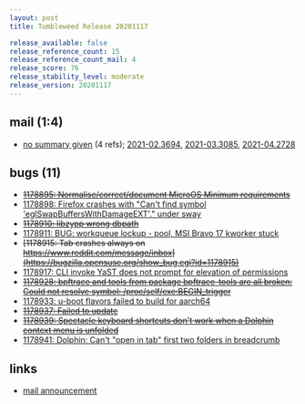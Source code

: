 ```yaml
---
layout: post
title: Tumbleweed Release 20201117

release_available: false
release_reference_count: 15
release_reference_count_mail: 4
release_score: 76
release_stability_level: moderate
release_version: 20201117
---
```


## mail (1:4)

- [no summary given](https://github.com/boombatower/tumbleweed-review/issues/10) (4 refs); [2021-02.3694](https://github.com/boombatower/tumbleweed-review/issues/10), [2021-03.3085](https://github.com/boombatower/tumbleweed-review/issues/10), [2021-04.2728](https://github.com/boombatower/tumbleweed-review/issues/10)

## bugs (11)

<!--more-->

- ~~[1178895: Normalise/correct/document MicroOS Minimum requirements](https://bugzilla.opensuse.org/show_bug.cgi?id=1178895)~~
- [1178898: Firefox crashes with "Can't find symbol 'eglSwapBuffersWithDamageEXT'." under sway](https://bugzilla.opensuse.org/show_bug.cgi?id=1178898)
- ~~[1178910: libzypp wrong dbpath](https://bugzilla.opensuse.org/show_bug.cgi?id=1178910)~~
- [1178911: BUG: workqueue lockup - pool, MSI Bravo 17 kworker stuck](https://bugzilla.opensuse.org/show_bug.cgi?id=1178911)
- ~~[1178915: Tab crashes always on https://www.reddit.com/message/inbox](https://bugzilla.opensuse.org/show_bug.cgi?id=1178915)~~
- [1178917: CLI invoke YaST does not prompt for elevation of permissions](https://bugzilla.opensuse.org/show_bug.cgi?id=1178917)
- ~~[1178928: bpftrace and tools from package bpftrace-tools are all broken: Could not resolve symbol: /proc/self/exe:BEGIN_trigger](https://bugzilla.opensuse.org/show_bug.cgi?id=1178928)~~
- [1178933: u-boot flavors failed to build for aarch64](https://bugzilla.opensuse.org/show_bug.cgi?id=1178933)
- ~~[1178937: Failed to update](https://bugzilla.opensuse.org/show_bug.cgi?id=1178937)~~
- ~~[1178939: Spectacle keyboard shortcuts don't work when a Dolphin context menu is unfolded](https://bugzilla.opensuse.org/show_bug.cgi?id=1178939)~~
- [1178941: Dolphin: Can't "open in tab" first two folders in breadcrumb](https://bugzilla.opensuse.org/show_bug.cgi?id=1178941)



## links

- [mail announcement](https://github.com/boombatower/tumbleweed-review/issues/10)
